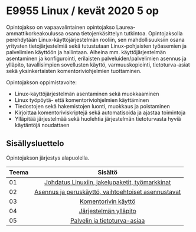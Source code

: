 # E9955 Linux / kevät 2020 5 op

Opintojakso on vapaavalintainen opintojakso Laurea-ammattikorkeakoulussa osana tietojenkäsittelyn tutkintoa. Opintojaksolla perehdytään Linux-käyttöjärjestelmän rooliin, sen mahdollisuuksiin osana yritysten tietojärjestelmiä sekä tutustutaan Linux-pohjaisten työasemien ja palvelimien käyttöön ja hallintaan. Aiheina mm. käyttöjärjestelmän asentaminen ja konfigurointi, erilaisten palveluiden/palvelimien asennus ja ylläpito, tavallisimpien sovellusten käyttö, varmuuskopiointi, tietoturva-asiat sekä yksinkertaisten komentoriviohjelmien tuottaminen.

Opintojakson oppimistavoite:

* Linux-käyttöjärjestelmän asentaminen sekä muokkaaminen
* Linux työpöytä- että komentoriviohjelmien käyttäminen
* Tiedostojen sekä hakemistojen luonti, muokkaus ja poistaminen
* Kirjoittaa komentoriviskriptejä sekä automatisoida ja ajastaa toimintoja
* Ylläpitää järjestelmää sekä huolehtia järjestelmän tietoturvasta hyviä käytäntöjä noudattaen

## Sisällysluettelo

Opintojakson järjestys alapuolella.

| Teema |                                       Sisältö                                       
| :---- | :---------------------------------------------------------------------------------: 
| 01    | [Johdatus Linuxiin, jakelupaketit, työmarkkinat](src/teemat/teema1/README.md) 
| 02    | [Asennus ja peruskäyttö, vaihtoehtoiset asennustavat ](src/teemat/teema2/README.md) 
| 03    | [Komentorivin käyttö](src/teemat/teema3/README.md)
| 04    | [Järjestelmän ylläpito](src/teemat/teema4/README.md) 
| 05    | [Palvelin ja tietoturva-asiaa](src/teemat/teema5/README.md) 
